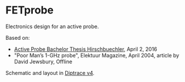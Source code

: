 # FETprobe

Electronics design for an active probe.

Based on:

* [Active Probe Bachelor Thesis Hirschbuechler](https://content.instructables.com/ORIG/FQZ/1QZP/IPJTFO82/FQZ1QZPIPJTFO82.pdf), April 2, 2016
* "Poor Man’s 1-GHz probe", Elektuur Magazine, April 2004, article by David Jewsbury, Offline

Schematic and layout in [Diptrace v4](https://wwww.diptrace.com).